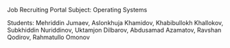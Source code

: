 Job Recruiting Portal
Subject: Operating Systems

Students: Mehriddin Jumaev, Aslonkhuja Khamidov, Khabibullokh Khallokov, Subkhiddin Nuriddinov, Uktamjon Dilbarov, Abdusamad Azamatov, Ravshan Qodirov, Rahmatullo Omonov
